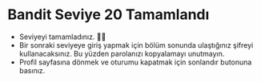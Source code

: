 # Bandit Seviye 20 Tamamlandı
  
- Seviyeyi tamamladınız. 👏🏻
- Bir sonraki seviyeye giriş yapmak için bölüm sonunda ulaştığınız şifreyi kullanacaksınız. Bu yüzden parolanızı kopyalamayı unutmayın.
- Profil sayfasına dönmek ve oturumu kapatmak için sonlandır butonuna basınız.  
